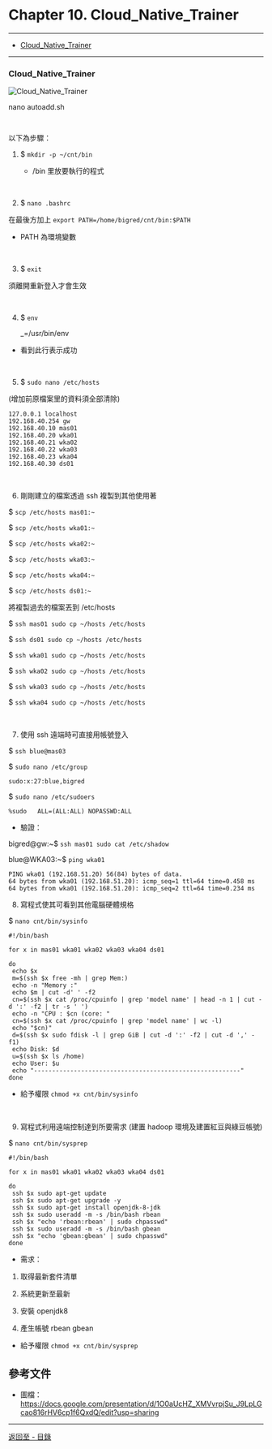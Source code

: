# Chapter 10. Cloud_Native_Trainer

* * *

-   [Cloud_Native_Trainer](cloud)

* * *


<h3 id="cloud">Cloud_Native_Trainer</h3>

![Cloud_Native_Trainer](https://i.imgur.com/cHzNjLN.png)

nano autoadd.sh

```


```


以下為步驟：

1. $ `mkdir -p ~/cnt/bin`

   * /bin 里放要執行的程式

 <br />

2. $ `nano .bashrc`

在最後方加上 `export PATH=/home/bigred/cnt/bin:$PATH`

   * PATH 為環境變數

 <br />

3. $ `exit`
 
須離開重新登入才會生效

 <br />

4. $ `env`

    
    _=/usr/bin/env
    

 * 看到此行表示成功

 <br />

5. $ `sudo nano /etc/hosts`

(增加前原檔案里的資料須全部清除)
    
    127.0.0.1 localhost
    192.168.40.254 gw 
    192.168.40.10 mas01
    192.168.40.20 wka01 
    192.168.40.21 wka02 
    192.168.40.22 wka03 
    192.168.40.23 wka04 
    192.168.40.30 ds01
    
<br />

6. 剛剛建立的檔案透過 ssh 複製到其他使用著 

$ `scp /etc/hosts mas01:~`

$ `scp /etc/hosts wka01:~` 

$ `scp /etc/hosts wka02:~`

$ `scp /etc/hosts wka03:~`

$ `scp /etc/hosts wka04:~`

$ `scp /etc/hosts ds01:~`

將複製過去的檔案丟到 /etc/hosts

$ `ssh mas01 sudo cp ~/hosts /etc/hosts`

$ `ssh ds01 sudo cp ~/hosts /etc/hosts`

$ `ssh wka01 sudo cp ~/hosts /etc/hosts`

$ `ssh wka02 sudo cp ~/hosts /etc/hosts`

$ `ssh wka03 sudo cp ~/hosts /etc/hosts`

$ `ssh wka04 sudo cp ~/hosts /etc/hosts`

<br />

7. 使用 ssh 遠端時可直接用帳號登入

$ `ssh blue@mas03`

$ `sudo nano /etc/group`
    
    sudo:x:27:blue,bigred
    
$ `sudo nano /etc/sudoers`
    
    %sudo   ALL=(ALL:ALL) NOPASSWD:ALL
    
* 驗證：

bigred@gw:~$ `ssh mas01 sudo cat /etc/shadow`

blue@WKA03:~$ `ping wka01`
    
    PING wka01 (192.168.51.20) 56(84) bytes of data.
    64 bytes from wka01 (192.168.51.20): icmp_seq=1 ttl=64 time=0.458 ms
    64 bytes from wka01 (192.168.51.20): icmp_seq=2 ttl=64 time=0.234 ms
    
8. 寫程式使其可看到其他電腦硬體規格

$ `nano cnt/bin/sysinfo`

    #!/bin/bash
    
    for x in mas01 wka01 wka02 wka03 wka04 ds01
    
    do
     echo $x
     m=$(ssh $x free -mh | grep Mem:)
     echo -n "Memory :"
     echo $m | cut -d' ' -f2
     cn=$(ssh $x cat /proc/cpuinfo | grep 'model name' | head -n 1 | cut -d ':' -f2 | tr -s ' ')
     echo -n "CPU : $cn (core: "
     cn=$(ssh $x cat /proc/cpuinfo | grep 'model name' | wc -l)
     echo "$cn)"
     d=$(ssh $x sudo fdisk -l | grep GiB | cut -d ':' -f2 | cut -d ',' -f1)
     echo Disk: $d
     u=$(ssh $x ls /home)
     echo User: $u
     echo "---------------------------------------------------------"
    done
    
* 給予權限 `chmod +x cnt/bin/sysinfo`

 <br />

9. 寫程式利用遠端控制達到所要需求 (建置 hadoop 環境及建置紅豆與綠豆帳號) 

$ `nano cnt/bin/sysprep`
    
    #!/bin/bash
    
    for x in mas01 wka01 wka02 wka03 wka04 ds01
    
    do
     ssh $x sudo apt-get update
     ssh $x sudo apt-get upgrade -y
     ssh $x sudo apt-get install openjdk-8-jdk
     ssh $x sudo useradd -m -s /bin/bash rbean
     ssh $x "echo 'rbean:rbean' | sudo chpasswd"
     ssh $x sudo useradd -m -s /bin/bash gbean
     ssh $x "echo 'gbean:gbean' | sudo chpasswd"
    done

* 需求：

1. 取得最新套件清單

2. 系統更新至最新

3. 安裝 openjdk8

4. 產生帳號 rbean gbean
    
* 給予權限 `chmod +x cnt/bin/sysprep`



<h2 id="references">參考文件</h2>

- 圖檔：https://docs.google.com/presentation/d/1O0aUcHZ_XMVvrpjSu_J9LpLGcao816rHV6cp1f6QxdQ/edit?usp=sharing






---

[返回至 - 目錄](https://github.com/xuan103/Alpine_2021)